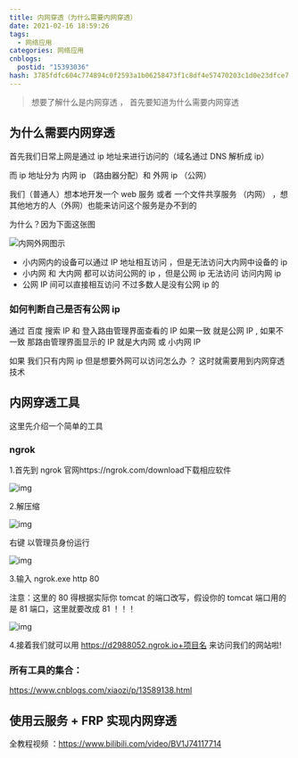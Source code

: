 ```yaml
---
title: 内网穿透（为什么需要内网穿透）
date: 2021-02-16 18:59:26
tags:
  - 网络应用
categories: 网络应用
cnblogs:
  postid: "15393036"
hash: 3785fdfc604c774894c0f2593a1b06258473f1c8df4e57470203c1d0e23dfce7
---
```


> 想要了解什么是内网穿透 ， 首先要知道为什么需要内网穿透

## 为什么需要内网穿透

首先我们日常上网是通过 ip 地址来进行访问的（域名通过 DNS 解析成 ip）

而 ip 地址分为 内网 ip （路由器分配）和 外网 ip （公网）

我们（普通人）想本地开发一个 web 服务 或者 一个文件共享服务 （内网） ，想其他地方的人（外网）也能来访问这个服务是办不到的

为什么？因为下面这张图

![内网外网图示](https://gitee.com/bitbw/my-gallery/raw/master/img/20210216193832.png)

- 小内网内的设备可以通过 IP 地址相互访问 ，但是无法访问大内网中设备的 ip
- 小内网 和 大内网 都可以访问公网的 ip ，但是公网 ip 无法访问 访问内网 ip
- 公网 IP 间可以直接相互访问 不过多数人是没有公网 ip 的

### 如何判断自己是否有公网 ip

通过 百度 搜索 IP 和 登入路由管理界面查看的 IP 如果一致 就是公网 IP , 如果不一致 那路由管理界面显示的 IP 就是大内网 或 小内网 IP

如果 我们只有内网 ip 但是想要外网可以访问怎么办 ？ 这时就需要用到内网穿透技术

## 内网穿透工具

这里先介绍一个简单的工具

### ngrok

1.首先到 ngrok 官网https://ngrok.com/download下载相应软件

![img](https://gitee.com/bitbw/my-gallery/raw/master/img/20210216195441.png)

2.解压缩

![img](https://gitee.com/bitbw/my-gallery/raw/master/img/20210216195435.png)

右键 以管理员身份运行

![img](https://gitee.com/bitbw/my-gallery/raw/master/img/20210216195449.png)

3.输入 ngrok.exe http 80

注意：这里的 80 得根据实际你 tomcat 的端口改写，假设你的 tomcat 端口用的是 81 端口，这里就要改成 81 ！！！

![img](https://gitee.com/bitbw/my-gallery/raw/master/img/20210216195455.png)

4.接着我们就可以用 https://d2988052.ngrok.io+项目名 来访问我们的网站啦!

### 所有工具的集合：

https://www.cnblogs.com/xiaozi/p/13589138.html

## 使用云服务 + FRP 实现内网穿透

全教程视频 ：https://www.bilibili.com/video/BV1J74117714
